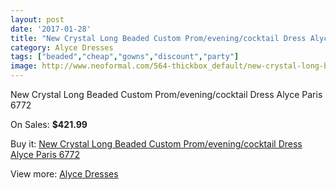 ```yaml
---
layout: post
date: '2017-01-28'
title: "New Crystal Long Beaded Custom Prom/evening/cocktail Dress Alyce Paris 6772"
category: Alyce Dresses
tags: ["beaded","cheap","gowns","discount","party"]
image: http://www.neoformal.com/564-thickbox_default/new-crystal-long-beaded-custom-prom-evening-cocktail-dress-alyce-paris-6772.jpg
---
```

New Crystal Long Beaded Custom Prom/evening/cocktail Dress Alyce Paris 6772

On Sales: **$421.99**
<a href="https://www.neoformal.com/en/alyce-dresses/199-new-crystal-long-beaded-custom-prom-evening-cocktail-dress-alyce-paris-6772.html"><amp-img layout="responsive" width="600" height="600" src="//www.neoformal.com/564-thickbox_default/new-crystal-long-beaded-custom-prom-evening-cocktail-dress-alyce-paris-6772.jpg" alt="New Crystal Long Beaded Custom Prom/evening/cocktail Dress Alyce Paris 6772 0" /></a>
<a href="https://www.neoformal.com/en/alyce-dresses/199-new-crystal-long-beaded-custom-prom-evening-cocktail-dress-alyce-paris-6772.html"><amp-img layout="responsive" width="600" height="600" src="//www.neoformal.com/565-thickbox_default/new-crystal-long-beaded-custom-prom-evening-cocktail-dress-alyce-paris-6772.jpg" alt="New Crystal Long Beaded Custom Prom/evening/cocktail Dress Alyce Paris 6772 1" /></a>

Buy it: [New Crystal Long Beaded Custom Prom/evening/cocktail Dress Alyce Paris 6772](https://www.neoformal.com/en/alyce-dresses/199-new-crystal-long-beaded-custom-prom-evening-cocktail-dress-alyce-paris-6772.html "New Crystal Long Beaded Custom Prom/evening/cocktail Dress Alyce Paris 6772")

View more: [Alyce Dresses](https://www.neoformal.com/en/3-alyce-dresses "Alyce Dresses")